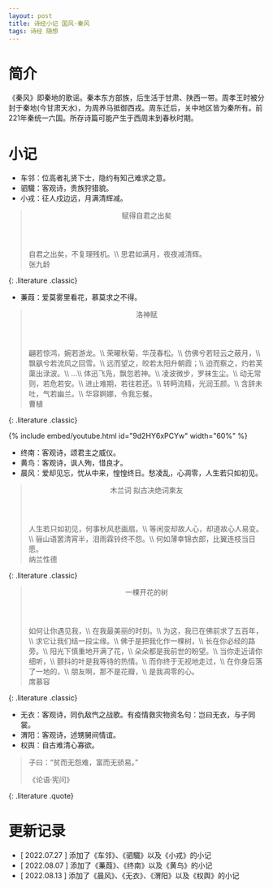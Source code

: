 ```yaml
---
layout: post
title: 诗经小记 国风·秦风
tags: 诗经 随想
---
```


# 简介

《秦风》即秦地的歌谣。秦本东方部族，后生活于甘肃、陕西一带。周孝王时被分封于秦地(今甘肃天水)，为周养马抵御西戎。周东迁后，关中地区皆为秦所有。前221年秦统一六国。所存诗篇可能产生于西周末到春秋时期。

# 小记

- 车邻：位高者礼贤下士，隐约有知己难求之意。
- 驷驖：客观诗，贵族狩猎貌。
- 小戎：征人戍边远，月满清辉减。

> <header>赋得自君之出矣</header>
> 自君之出矣，不复理残机。\\
> 思君如满月，夜夜减清辉。
> <footer>张九龄</footer>
{: .literature .classic}

- 蒹葭：爱莫雾里看花，慕莫求之不得。

> <header>洛神赋</header>
> 翩若惊鸿，婉若游龙。\\
> 荣曜秋菊，华茂春松。\\
> 仿佛兮若轻云之蔽月，\\
> 飘飖兮若流风之回雪。\\
> 远而望之，皎若太阳升朝霞；\\
> 迫而察之，灼若芙蕖出渌波。\\
> ...\\
> 体迅飞凫，飘忽若神。\\
> 凌波微步，罗袜生尘。\\
> 动无常则，若危若安。\\
> 进止难期，若往若还。\\
> 转眄流精，光润玉颜。\\
> 含辞未吐，气若幽兰。\\
> 华容婀娜，令我忘餐。
> <footer>曹植</footer>
{: .literature .classic}

{% include embed/youtube.html id="9d2HY6xPCYw" width="60%" %}

- 终南：客观诗，颂君主之威仪。
- 黄鸟：客观诗，讽人殉，惜良才。
- 晨风：爱却见忘，忧从中来，惶惶终日。愁凌乱，心凋零，人生若只如初见。

> <header>木兰词 拟古决绝词柬友</header>
> 人生若只如初见，何事秋风悲画扇。\\
> 等闲变却故人心，却道故心人易变。\\
> 骊山语罢清宵半，泪雨霖铃终不怨。\\
> 何如薄幸锦衣郎，比翼连枝当日愿。
> <footer>纳兰性德</footer>
{: .literature .classic}

> <header>一棵开花的树</header>
> 如何让你遇见我，\\
> 在我最美丽的时刻。\\
> 为这，我已在佛前求了五百年，\\
> 求它让我们结一段尘缘。\\
> 佛于是把我化作一棵树，\\
> 长在你必经的路旁。\\
> 阳光下慎重地开满了花，\\
> 朵朵都是我前世的盼望。\\
> 当你走近请你细听，\\
> 颤抖的叶是我等待的热情。\\
> 而你终于无视地走过，\\
> 在你身后落了一地的，\\
> 朋友啊，那不是花瓣，\\
> 是我凋零的心。
> <footer>席慕容</footer>
{: .literature .classic}

- 无衣：客观诗，同仇敌忾之战歌。有疫情救灾物资名句：岂曰无衣，与子同裳。
- 渭阳：客观诗，述甥舅间情谊。
- 权舆：自古难清心寡欲。

> 子曰：“贫而无怨难，富而无骄易。”
> <footer>《论语·宪问》</footer>
{: .literature .quote}

# 更新记录

- [ 2022.07.27 ] 添加了《车邻》、《驷驖》以及《小戎》的小记
- [ 2022.08.07 ] 添加了《蒹葭》、《终南》以及《黄鸟》的小记
- [ 2022.08.13 ] 添加了《晨风》、《无衣》、《渭阳》以及《权舆》的小记
